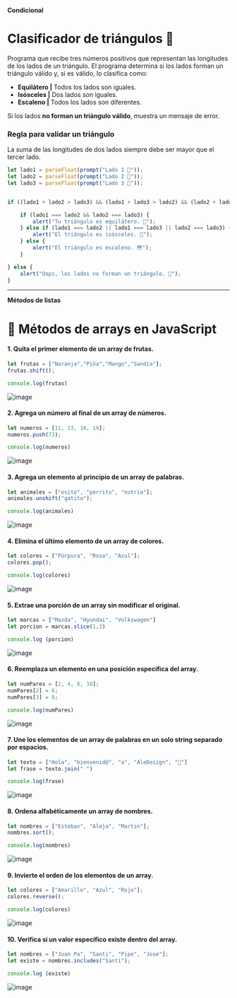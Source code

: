 **Condicional**
# Clasificador de triángulos 👀

Programa que recibe tres números positivos que representan las longitudes de los lados de un triángulo. El programa determina si los lados forman un triángulo válido y, si es válido, lo clasifica como:

- **Equilátero |** Todos los lados son iguales.
- **Isósceles |** Dos lados son iguales.
- **Escaleno |** Todos los lados son diferentes.

Si los lados **no forman un triángulo válido**, muestra un mensaje de error.  

### Regla para validar un triángulo
La suma de las longitudes de dos lados siempre debe ser mayor que el tercer lado.

```javascript
let lado1 = parseFloat(prompt("Lado 1 👀"));
let lado2 = parseFloat(prompt("Lado 2 👀"));
let lado3 = parseFloat(prompt("Lado 3 👀"));


if ((lado1 + lado2 > lado3) && (lado1 + lado3 > lado2) && (lado2 + lado3 > lado1)) {

    if (lado1 === lado2 && lado2 === lado3) {
        alert("Tu triángulo es equilátero. 🤠");
    } else if (lado1 === lado2 || lado1 === lado3 || lado2 === lado3) {
        alert("El triángulo es isósceles. 🤫");
    } else {
        alert("El triángulo es escaleno. 😳");
    }

} else {
    alert("Oops, los lados no forman un triángulo. 🤕");
}
```
---  
**Métodos de listas**
# 🧪 Métodos de arrays en JavaScript
#### 1. Quita el primer elemento de un array de frutas.
```javascript
let frutas = ["Naranja","Piña","Mango","Sandía"];
frutas.shift();

console.log(frutas)
```
![image](https://github.com/user-attachments/assets/c7380e8f-44ca-4b34-b326-0135a8673b6e)


#### 2. Agrega un número al final de un array de números.
```javascript
let numeros = [11, 13, 16, 19];
numeros.push(73);

console.log(numeros)
```
![image](https://github.com/user-attachments/assets/a16fccec-34be-4fb9-b761-db87b19604da)

#### 3. Agrega un elemento al principio de un array de palabras.
```javascript
let animales = ["osito", "perrito", "nutria"];
animales.unshift("gatito");

console.log(animales)
```
![image](https://github.com/user-attachments/assets/e7ff74de-5541-4894-a29e-02e414a1d75a)

#### 4. Elimina el último elemento de un array de colores.
```javascript
let colores = ["Púrpura", "Rosa", "Azul"];
colores.pop();

console.log(colores)
```
![image](https://github.com/user-attachments/assets/9323b518-2eb5-4330-a53f-32ccc09ad7b9)

#### 5. Extrae una porción de un array sin modificar el original.
```javascript
let marcas = ["Mazda", "Hyundai", "Volkswagen"]
let porcion = marcas.slice(1,3)

console.log (porcion)
```
![image](https://github.com/user-attachments/assets/22bac491-36af-4cd7-aa87-4cb7cc318ae3)

#### 6. Reemplaza un elemento en una posición específica del array.
```javascript
let numPares = [2, 4, 8, 10];
numPares[2] = 6;
numPares[3] = 8;

console.log(numPares)
```
![image](https://github.com/user-attachments/assets/851311da-0964-46de-ad13-681e9251726d)

#### 7. Une los elementos de un array de palabras en un solo string separado por espacios.
```javascript
let texto = ["Hola", "bienvenid@", "a", "AleDesign", "🥰"]
let frase = texto.join(" ")

console.log(frase)
```
![image](https://github.com/user-attachments/assets/a71ab28a-2184-4d95-bd54-c25d840f2a93)

#### 8. Ordena alfabéticamente un array de nombres.
```javascript
let nombres = ["Esteban", "Aleja", "Martin"];
nombres.sort();

console.log(nombres)
```
![image](https://github.com/user-attachments/assets/4757a66e-b218-4726-8d2b-b81993c5014e)

#### 9. Invierte el orden de los elementos de un array.
```javascript
let colores = ["Amarillo", "Azul", "Rojo"];
colores.reverse();

console.log(colores)
```
![image](https://github.com/user-attachments/assets/a07c2aec-a608-47fd-9fd5-286f0e06e03d)

#### 10. Verifica si un valor específico existe dentro del array.
```javascript
let nombres = ["Juan Pa", "Santi", "Pipe", "Jose"];
let existe = nombres.includes("Santi");

console.log (existe)
```
![image](https://github.com/user-attachments/assets/edadebd4-5285-4afd-bdfb-f89113f1f869)
